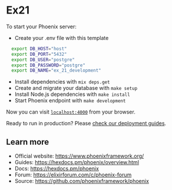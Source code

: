 # Ex21

To start your Phoenix server:

- Create your .env file with this template

```bash
  export DB_HOST="host"
  export DB_PORT="5432"
  export DB_USER="postgre"
  export DB_PASSWORD="postgre"
  export DB_NAME="ex_21_development"
```

- Install dependencies with `mix deps.get`
- Create and migrate your database with `make setup`
- Install Node.js dependencies with `make install`
- Start Phoenix endpoint with `make development`

Now you can visit [`localhost:4000`](http://localhost:4000) from your browser.

Ready to run in production? Please [check our deployment guides](https://hexdocs.pm/phoenix/deployment.html).

## Learn more

- Official website: https://www.phoenixframework.org/
- Guides: https://hexdocs.pm/phoenix/overview.html
- Docs: https://hexdocs.pm/phoenix
- Forum: https://elixirforum.com/c/phoenix-forum
- Source: https://github.com/phoenixframework/phoenix
